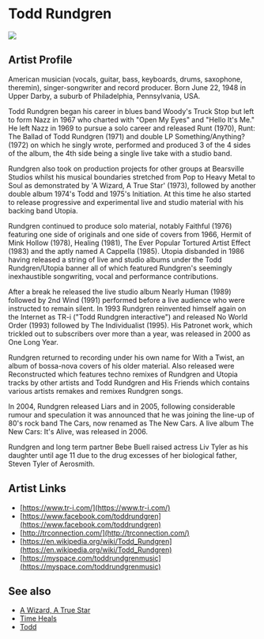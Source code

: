 # Todd Rundgren

![](../../asssets/artists/Todd_Rundgren.png)

## Artist Profile

American musician (vocals, guitar, bass, keyboards, drums, saxophone, theremin), singer-songwriter and record producer.
Born June 22, 1948 in Upper Darby, a suburb of Philadelphia, Pennsylvania, USA.
 
Todd Rundgren began his career in blues band Woody's Truck Stop but left to form Nazz in 1967 who charted with "Open My Eyes" and "Hello It's Me." He left Nazz in 1969 to pursue a solo career and released Runt (1970), Runt: The Ballad of Todd Rundgren (1971) and double LP Something/Anything? (1972) on which he singly wrote, performed and produced 3 of the 4 sides of the album, the 4th side being a single live take with a studio band.
 
Rundgren also took on production projects for other groups at Bearsville Studios whilst his musical boundaries stretched from Pop to Heavy Metal to Soul as demonstrated by 'A Wizard, A True Star' (1973), followed by another double album 1974's Todd and 1975's Initiation. At this time he also started to release progressive and experimental live and studio material with his backing band Utopia.
 
Rundgren continued to produce solo material, notably Faithful (1976) featuring one side of originals and one side of covers from 1966, Hermit of Mink Hollow (1978), Healing (1981), The Ever Popular Tortured Artist Effect (1983) and the aptly named A Cappella (1985). Utopia disbanded in 1986 having released a string of live and studio albums under the Todd Rundgren/Utopia banner all of which featured Rundgren's seemingly inexhaustible songwriting, vocal and performance contributions.
 
After a break he released the live studio album Nearly Human (1989) followed by 2nd Wind (1991) performed before a live audience who were instructed to remain silent. In 1993 Rundgren reinvented himself again on the Internet as TR-i ("Todd Rundgren interactive") and released No World Order (1993) followed by The Individualist (1995). His Patronet work, which trickled out to subscribers over more than a year, was released in 2000 as One Long Year.
 
Rundgren returned to recording under his own name for With a Twist, an album of bossa-nova covers of his older material. Also released were Reconstructed which features techno remixes of Rundgren and Utopia tracks by other artists and Todd Rundgren and His Friends which contains various artists remakes and remixes Rundgren songs.
 
In 2004, Rundgren released Liars and in 2005, following considerable rumour and speculation it was announced that he was joining the line-up of 80's rock band The Cars, now renamed as The New Cars. A live album The New Cars: It's Alive, was released in 2006.
 
Rundgren and long term partner Bebe Buell raised actress Liv Tyler as his daughter until age 11 due to the drug excesses of her biological father, Steven Tyler of Aerosmith.

## Artist Links

- [https://www.tr-i.com/](https://www.tr-i.com/)
- [https://www.facebook.com/toddrundgren](https://www.facebook.com/toddrundgren)
- [http://trconnection.com/](http://trconnection.com/)
- [https://en.wikipedia.org/wiki/Todd_Rundgren](https://en.wikipedia.org/wiki/Todd_Rundgren)
- [https://myspace.com/toddrundgrenmusic](https://myspace.com/toddrundgrenmusic)


## See also

- [A Wizard, A True Star](Todd_Rundgren-A_Wizard__A_True_Star.md)
- [Time Heals](Todd_Rundgren-Time_Heals.md)
- [Todd](Todd_Rundgren-Todd.md)
